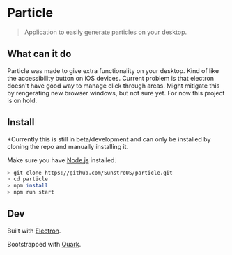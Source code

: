 # Particle

> Application to easily generate particles on your desktop.

## What can it do

Particle was made to give extra functionality on your desktop. Kind of like the accessibility button on iOS devices. Current problem is that electron doesn't have good way to manage click through areas. Might mitigate this by rengerating new browser windows, but not sure yet. For now this project is on hold.

## Install

\*Currently this is still in beta/development and can only be installed by cloning the repo and manually installing it.

Make sure you have [Node.js](http://nodejs.org/) installed.

```sh
> git clone https://github.com/SunstroUS/particle.git
> cd particle
> npm install
> npm run start
```

## Dev

Built with [Electron](https://electronjs.org).

Bootstrapped with [Quark](https://github.com/SunstroUS/quark).
